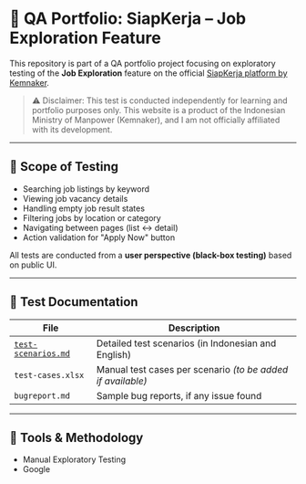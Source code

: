 # 📁 QA Portfolio: SiapKerja – Job Exploration Feature

This repository is part of a QA portfolio project focusing on exploratory testing of the **Job Exploration** feature on the official [SiapKerja platform by Kemnaker](https://siapkerja.kemnaker.go.id).

> ⚠️ Disclaimer: This test is conducted independently for learning and portfolio purposes only. This website is a product of the Indonesian Ministry of Manpower (Kemnaker), and I am not officially affiliated with its development.

---

## 🎯 Scope of Testing
- Searching job listings by keyword
- Viewing job vacancy details
- Handling empty job result states
- Filtering jobs by location or category
- Navigating between pages (list ↔ detail)
- Action validation for "Apply Now" button

All tests are conducted from a **user perspective (black-box testing)** based on public UI.

---

## 📄 Test Documentation
| File | Description |
|------|-------------|
| [`test-scenarios.md`](./test-scenarios.md) | Detailed test scenarios (in Indonesian and English) |
| `test-cases.xlsx` | Manual test cases per scenario *(to be added if available)* |
| `bugreport.md` | Sample bug reports, if any issue found |
---

## 🧰 Tools & Methodology
- Manual Exploratory Testing
- Google
